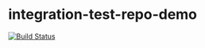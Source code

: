 # integration-test-repo-demo

[![Build Status](https://travis-ci.com/lunawen/integration-test-repo-demo.svg?branch=master)](https://travis-ci.com/lunawen/integration-test-repo-demo)
